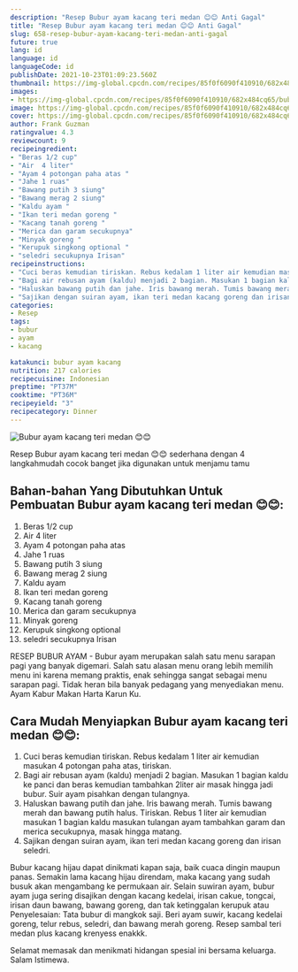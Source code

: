 ```yaml
---
description: "Resep Bubur ayam kacang teri medan 😊😊 Anti Gagal"
title: "Resep Bubur ayam kacang teri medan 😊😊 Anti Gagal"
slug: 658-resep-bubur-ayam-kacang-teri-medan-anti-gagal
future: true
lang: id
language: id
languageCode: id
publishDate: 2021-10-23T01:09:23.560Z 
thumbnail: https://img-global.cpcdn.com/recipes/85f0f6090f410910/682x484cq65/bubur-ayam-kacang-teri-medan-foto-resep-utama.png
images:
- https://img-global.cpcdn.com/recipes/85f0f6090f410910/682x484cq65/bubur-ayam-kacang-teri-medan-foto-resep-utama.png
image: https://img-global.cpcdn.com/recipes/85f0f6090f410910/682x484cq65/bubur-ayam-kacang-teri-medan-foto-resep-utama.png
cover: https://img-global.cpcdn.com/recipes/85f0f6090f410910/682x484cq65/bubur-ayam-kacang-teri-medan-foto-resep-utama.png
author: Frank Guzman
ratingvalue: 4.3
reviewcount: 9
recipeingredient:
- "Beras 1/2 cup"
- "Air  4 liter"
- "Ayam 4 potongan paha atas "
- "Jahe 1 ruas"
- "Bawang putih 3 siung"
- "Bawang merag 2 siung"
- "Kaldu ayam "
- "Ikan teri medan goreng "
- "Kacang tanah goreng "
- "Merica dan garam secukupnya"
- "Minyak goreng "
- "Kerupuk singkong optional "
- "seledri secukupnya Irisan"
recipeinstructions:
- "Cuci beras kemudian tiriskan. Rebus kedalam 1 liter air kemudian masukan 4 potongan paha atas, tiriskan."
- "Bagi air rebusan ayam (kaldu) menjadi 2 bagian. Masukan 1 bagian kaldu ke panci dan beras kemudian tambahkan 2liter air masak hingga jadi bubur. Suir ayam pisahkan dengan tulangnya."
- "Haluskan bawang putih dan jahe. Iris bawang merah. Tumis bawang merah dan bawang putih halus. Tiriskan. Rebus 1 liter air kemudian masukan 1 bagian kaldu masukan tulangan ayam tambahkan garam dan merica secukupnya, masak hingga matang."
- "Sajikan dengan suiran ayam, ikan teri medan kacang goreng dan irisan seledri."
categories:
- Resep
tags:
- bubur
- ayam
- kacang

katakunci: bubur ayam kacang 
nutrition: 217 calories
recipecuisine: Indonesian
preptime: "PT37M"
cooktime: "PT36M"
recipeyield: "3"
recipecategory: Dinner
---
```



![Bubur ayam kacang teri medan 😊😊](https://img-global.cpcdn.com/recipes/85f0f6090f410910/682x484cq65/bubur-ayam-kacang-teri-medan-foto-resep-utama.png)

Resep Bubur ayam kacang teri medan 😊😊  sederhana dengan 4 langkahmudah cocok banget jika digunakan untuk menjamu tamu

<!--inarticleads1-->

## Bahan-bahan Yang Dibutuhkan Untuk Pembuatan Bubur ayam kacang teri medan 😊😊:

1. Beras 1/2 cup
1. Air  4 liter
1. Ayam 4 potongan paha atas 
1. Jahe 1 ruas
1. Bawang putih 3 siung
1. Bawang merag 2 siung
1. Kaldu ayam 
1. Ikan teri medan goreng 
1. Kacang tanah goreng 
1. Merica dan garam secukupnya
1. Minyak goreng 
1. Kerupuk singkong optional 
1. seledri secukupnya Irisan

RESEP BUBUR AYAM - Bubur ayam merupakan salah satu menu sarapan pagi yang banyak digemari. Salah satu alasan menu orang lebih memilih menu ini karena memang praktis, enak sehingga sangat sebagai menu sarapan pagi. Tidak heran bila banyak pedagang yang menyediakan menu. Ayam Kabur Makan Harta Karun Ku. 

<!--inarticleads2-->

## Cara Mudah Menyiapkan Bubur ayam kacang teri medan 😊😊:

1. Cuci beras kemudian tiriskan. Rebus kedalam 1 liter air kemudian masukan 4 potongan paha atas, tiriskan.
1. Bagi air rebusan ayam (kaldu) menjadi 2 bagian. Masukan 1 bagian kaldu ke panci dan beras kemudian tambahkan 2liter air masak hingga jadi bubur. Suir ayam pisahkan dengan tulangnya.
1. Haluskan bawang putih dan jahe. Iris bawang merah. Tumis bawang merah dan bawang putih halus. Tiriskan. Rebus 1 liter air kemudian masukan 1 bagian kaldu masukan tulangan ayam tambahkan garam dan merica secukupnya, masak hingga matang.
1. Sajikan dengan suiran ayam, ikan teri medan kacang goreng dan irisan seledri.


Bubur kacang hijau dapat dinikmati kapan saja, baik cuaca dingin maupun panas. Semakin lama kacang hijau direndam, maka kacang yang sudah busuk akan mengambang ke permukaan air. Selain suwiran ayam, bubur ayam juga sering disajikan dengan kacang kedelai, irisan cakue, tongcai, irisan daun bawang, bawang goreng, dan tak ketinggalan kerupuk atau Penyelesaian: Tata bubur di mangkok saji. Beri ayam suwir, kacang kedelai goreng, telur rebus, seledri, dan bawang merah goreng. Resep sambal teri medan plus kacang krenyess enakkk. 

Selamat memasak dan menikmati hidangan spesial ini bersama keluarga. Salam Istimewa.
